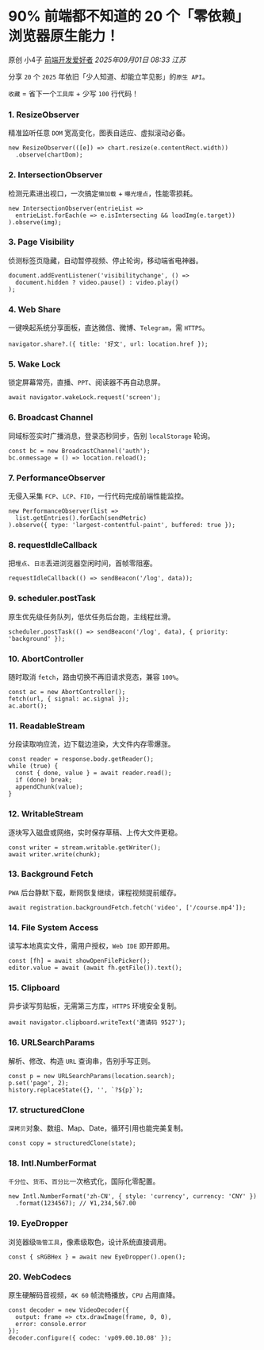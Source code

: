 # 90% 前端都不知道的 20 个「零依赖」浏览器原生能力！

原创 小4子 [前端开发爱好者](javascript:void(0);) *2025年09月01日 08:33* *江苏*

分享 `20` 个 `2025` 年依旧「少人知道、却能立竿见影」的`原生 API`。

`收藏` = 省下一个`工具库` + 少写 `100` 行代码！

### **1. ResizeObserver**

精准监听任意 `DOM` 宽高变化，图表自适应、虚拟滚动必备。

```
new ResizeObserver(([e]) => chart.resize(e.contentRect.width))
  .observe(chartDom);
```

### **2. IntersectionObserver**

检测元素进出视口，一次搞定`懒加载` + `曝光埋点`，性能零损耗。

```
new IntersectionObserver(entrieList =>
  entrieList.forEach(e => e.isIntersecting && loadImg(e.target))
).observe(img);
```

### **3. Page Visibility**

侦测标签页隐藏，自动暂停视频、停止轮询，移动端省电神器。

```
document.addEventListener('visibilitychange', () =>
  document.hidden ? video.pause() : video.play()
);
```

### **4. Web Share**

一键唤起系统分享面板，直达微信、微博、`Telegram`，需 `HTTPS`。

```
navigator.share?.({ title: '好文', url: location.href });
```

### **5. Wake Lock**

锁定屏幕常亮，直播、`PPT`、阅读器不再自动息屏。

```
await navigator.wakeLock.request('screen');
```

### **6. Broadcast Channel**

同域标签实时广播消息，登录态秒同步，告别 `localStorage` 轮询。

```
const bc = new BroadcastChannel('auth');
bc.onmessage = () => location.reload();
```

### **7. PerformanceObserver**

无侵入采集 `FCP`、`LCP`、`FID`，一行代码完成前端性能监控。

```
new PerformanceObserver(list =>
  list.getEntries().forEach(sendMetric)
).observe({ type: 'largest-contentful-paint', buffered: true });
```

### **8. requestIdleCallback**

把`埋点`、`日志`丢进浏览器空闲时间，首帧零阻塞。

```
requestIdleCallback(() => sendBeacon('/log', data));
```

### **9. scheduler.postTask**

原生优先级任务队列，低优任务后台跑，主线程丝滑。

```
scheduler.postTask(() => sendBeacon('/log', data), { priority: 'background' });
```

### **10. AbortController**

随时取消 `fetch`，路由切换不再旧请求竞态，兼容 `100%`。

```
const ac = new AbortController();
fetch(url, { signal: ac.signal });
ac.abort();
```

### **11. ReadableStream**

分段读取响应流，边下载边渲染，大文件内存零爆涨。

```
const reader = response.body.getReader();
while (true) {
  const { done, value } = await reader.read();
  if (done) break;
  appendChunk(value);
}
```

### **12. WritableStream**

逐块写入磁盘或网络，实时保存草稿、上传大文件更稳。

```
const writer = stream.writable.getWriter();
await writer.write(chunk);
```

### **13. Background Fetch**

`PWA` 后台静默下载，断网恢复继续，课程视频提前缓存。

```
await registration.backgroundFetch.fetch('video', ['/course.mp4']);
```

### **14. File System Access**

读写本地真实文件，需用户授权，`Web IDE` 即开即用。

```
const [fh] = await showOpenFilePicker();
editor.value = await (await fh.getFile()).text();
```

### **15. Clipboard**

异步读写剪贴板，无需第三方库，`HTTPS` 环境安全复制。

```
await navigator.clipboard.writeText('邀请码 9527');
```

### **16. URLSearchParams**

解析、修改、构造 `URL` 查询串，告别手写正则。

```
const p = new URLSearchParams(location.search);
p.set('page', 2);
history.replaceState({}, '', `?${p}`);
```

### **17. structuredClone**

`深拷贝`对象、数组、Map、Date，循环引用也能完美复制。

```
const copy = structuredClone(state);
```

### **18. Intl.NumberFormat**

`千分位`、`货币`、`百分比`一次格式化，国际化零配置。

```
new Intl.NumberFormat('zh-CN', { style: 'currency', currency: 'CNY' })
  .format(1234567); // ¥1,234,567.00
```

### **19. EyeDropper**

浏览器级`吸管工具`，像素级取色，设计系统直接调用。

```
const { sRGBHex } = await new EyeDropper().open();
```

### **20. WebCodecs**

原生硬解码音视频，`4K 60` 帧流畅播放，`CPU` 占用直降。

```
const decoder = new VideoDecoder({
  output: frame => ctx.drawImage(frame, 0, 0),
  error: console.error
});
decoder.configure({ codec: 'vp09.00.10.08' });
```